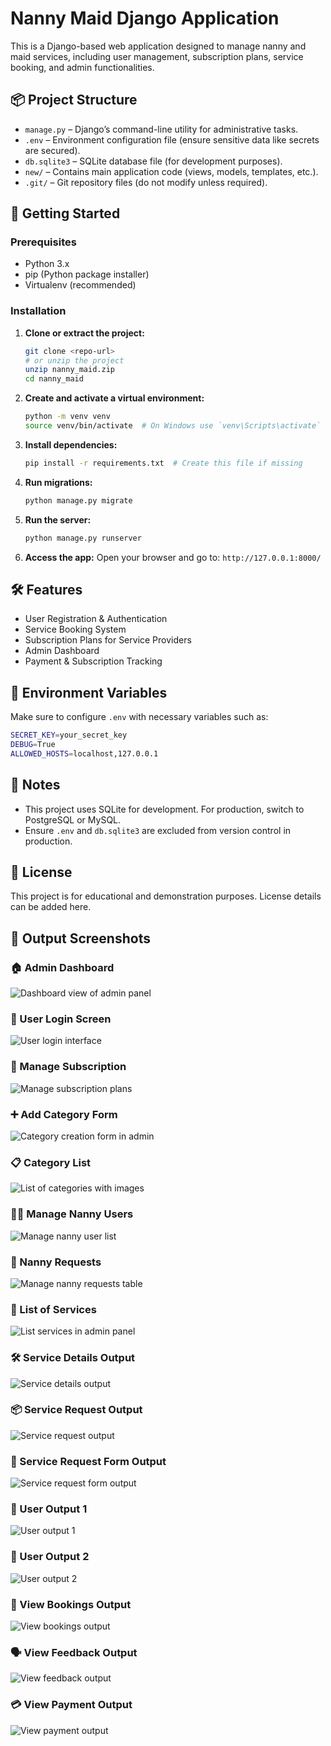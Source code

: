 # Nanny Maid Django Application

This is a Django-based web application designed to manage nanny and maid services, including user management, subscription plans, service booking, and admin functionalities.

## 📦 Project Structure

- `manage.py` – Django’s command-line utility for administrative tasks.
- `.env` – Environment configuration file (ensure sensitive data like secrets are secured).
- `db.sqlite3` – SQLite database file (for development purposes).
- `new/` – Contains main application code (views, models, templates, etc.).
- `.git/` – Git repository files (do not modify unless required).

## 🚀 Getting Started

### Prerequisites

- Python 3.x
- pip (Python package installer)
- Virtualenv (recommended)

### Installation

1. **Clone or extract the project:**

   ```bash
   git clone <repo-url>
   # or unzip the project
   unzip nanny_maid.zip
   cd nanny_maid
   ```

2. **Create and activate a virtual environment:**

   ```bash
   python -m venv venv
   source venv/bin/activate  # On Windows use `venv\Scripts\activate`
   ```

3. **Install dependencies:**

   ```bash
   pip install -r requirements.txt  # Create this file if missing
   ```

4. **Run migrations:**

   ```bash
   python manage.py migrate
   ```

5. **Run the server:**

   ```bash
   python manage.py runserver
   ```

6. **Access the app:**
   Open your browser and go to: `http://127.0.0.1:8000/`

## 🛠 Features

- User Registration & Authentication
- Service Booking System
- Subscription Plans for Service Providers
- Admin Dashboard
- Payment & Subscription Tracking

## 📁 Environment Variables

Make sure to configure `.env` with necessary variables such as:

```bash
SECRET_KEY=your_secret_key
DEBUG=True
ALLOWED_HOSTS=localhost,127.0.0.1
```

## 📌 Notes

- This project uses SQLite for development. For production, switch to PostgreSQL or MySQL.
- Ensure `.env` and `db.sqlite3` are excluded from version control in production.

## 📄 License

This project is for educational and demonstration purposes. License details can be added here.


## 📸 Output Screenshots

### 🏠 Admin Dashboard
![Dashboard view of admin panel](media/outputscreen/ad.png)

### 🔑 User Login Screen
![User login interface](media/outputscreen/login.png)

### 📝 Manage Subscription
![Manage subscription plans](media/outputscreen/sub.png)

### ➕ Add Category Form
![Category creation form in admin](media/outputscreen/managec.png)

### 📋 Category List
![List of categories with images](media/outputscreen/managec1.png)

### 👩‍💼 Manage Nanny Users
![Manage nanny user list](media/outputscreen/mn.png)

### 📧 Nanny Requests
![Manage nanny requests table](media/outputscreen/mnr.png)

### 🧰 List of Services
![List services in admin panel](media/outputscreen/ms.png)

### 🛠️ Service Details Output 
![Service details output](media/outputscreen/sd.png)

### 📦 Service Request Output  
![Service request output](media/outputscreen/sr.png)

### 🧾 Service Request Form Output 
![Service request form output](media/outputscreen/srf.png)

### 👤 User Output 1  
![User output 1](media/outputscreen/User%20output1.png)

### 👤 User Output 2  
![User output 2](media/outputscreen/User%20output2.png)

### 📅 View Bookings Output  
![View bookings output](media/outputscreen/vb.png)

### 🗣️ View Feedback Output  
![View feedback output](media/outputscreen/vf.png)

### 💳 View Payment Output  
![View payment output](media/outputscreen/vp.png)
